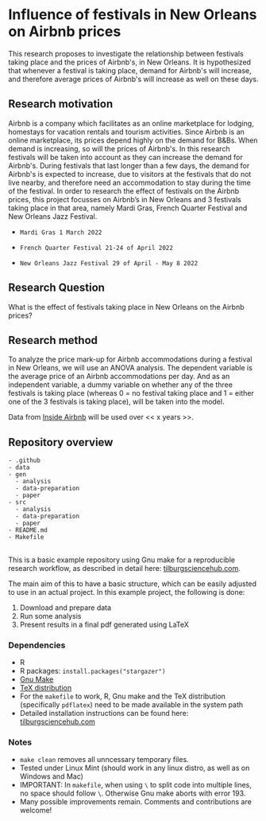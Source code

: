 # Influence of festivals in New Orleans on Airbnb prices 
This research proposes to investigate the relationship between festivals taking place and the prices of Airbnb's, in New Orleans. It is hypothesized that whenever a festival is taking place, demand for Airbnb's will increase, and therefore average prices of Airbnb's will increase as well on these days. 

## Research motivation
Airbnb is a company which facilitates as an online marketplace for lodging, homestays for vacation rentals and tourism activities. Since Airbnb is an online marketplace, its prices depend highly on the demand for B&Bs. When demand is increasing, so will the prices of Airbnb's. In this research festivals will be taken into account as they can increase the demand for Airbnb's. During festivals that last longer than a few days, the demand for Airbnb's is expected to increase, due to visitors at the festivals that do not live nearby, and therefore need an accommodation to stay during the time of the festival. In order to research the effect of festivals on the Airbnb prices, this project focusses on Airbnb’s in New Orleans and 3 festivals taking place in that area, namely Mardi Gras, French Quarter Festival and New Orleans Jazz Festival. 

-     Mardi Gras 1 March 2022
-     French Quarter Festival 21-24 of April 2022
-     New Orleans Jazz Festival 29 of April - May 8 2022

## Research Question
What is the effect of festivals taking place in New Orleans on the Airbnb prices?

## Research method

To analyze the price mark-up for Airbnb accommodations during a festival in New Orleans, we will use an ANOVA analysis. The dependent variable is the average price of an Airbnb accommodations per day. And as an independent variable, a dummy variable on whether any of the three festivals is taking place (whereas 0 = no festival taking place and 1 = either one of the 3 festivals is taking place), will be taken into the model.

Data from [Inside Airbnb](http://insideairbnb.com/new-orleans) will be used over << x years >>.

## Repository overview
```
- .github
- data
- gen
  - analysis
  - data-preparation
  - paper
- src
  - analysis
  - data-preparation
  - paper
- README.md
- Makefile
```

##
This is a basic example repository using Gnu make for a reproducible research workflow, as described in detail here: [tilburgsciencehub.com](http://tilburgsciencehub.com/). 

The main aim of this to have a basic structure, which can be easily adjusted to use in an actual project.  In this example project, the following is done: 
1. Download and prepare data
2. Run some analysis
3. Present results in a final pdf generated using LaTeX

### Dependencies
- R 
- R packages: `install.packages("stargazer")`
- [Gnu Make](https://tilburgsciencehub.com/get/make) 
- [TeX distribution](https://tilburgsciencehub.com/get/latex/?utm_campaign=referral-short)
- For the `makefile` to work, R, Gnu make and the TeX distribution (specifically `pdflatex`) need to be made available in the system path 
- Detailed installation instructions can be found here: [tilburgsciencehub.com](http://tilburgsciencehub.com/)


### Notes
- `make clean` removes all unncessary temporary files. 
- Tested under Linux Mint (should work in any linux distro, as well as on Windows and Mac) 
- IMPORTANT: In `makefile`, when using `\` to split code into multiple lines, no space should follow `\`. Otherwise Gnu make aborts with error 193. 
- Many possible improvements remain. Comments and contributions are welcome!
